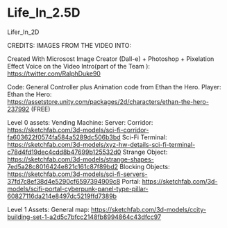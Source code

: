 # Life_In_2.5D
Lifer_In_2D

CREDITS:
IMAGES FROM THE VIDEO INTO:

Created With Microsost Image Creator (Dall-e) + Photoshop  + Pixelation Effect
Voice on the Video Intro(part of the Team ): https://twitter.com/RalphDuke90


Code: General Controller plus Animation code from Ethan the Hero.
Player: Ethan the Hero: https://assetstore.unity.com/packages/2d/characters/ethan-the-hero-237992 (FREE)

Level 0 assets:
Vending Machine:
Server:
Corridor: https://sketchfab.com/3d-models/sci-fi-corridor-fa603622f0574fa584a5289dc506b3bd
Sci-Fi Terminal: https://sketchfab.com/3d-models/xyz-hw-details-sci-fi-terminal-c78d4fd19dec4cdd8b47699b125532d0
Strange Object: https://sketchfab.com/3d-models/strange-shapes-7ed5a28c8016424e821c161c87f89bd2
Blocking Objects: https://sketchfab.com/3d-models/sci-fi-servers-37fd7c8ef38d4e5290cf6597394909c8
Portal: https://sketchfab.com/3d-models/scifi-portal-cyberpunk-panel-type-pillar-60827116da214e8497dc5219ffd7389b

Level 1 Assets:
General map: https://sketchfab.com/3d-models/ccity-building-set-1-a2d5c7bfcc2148fb8994864c43dfcc97


